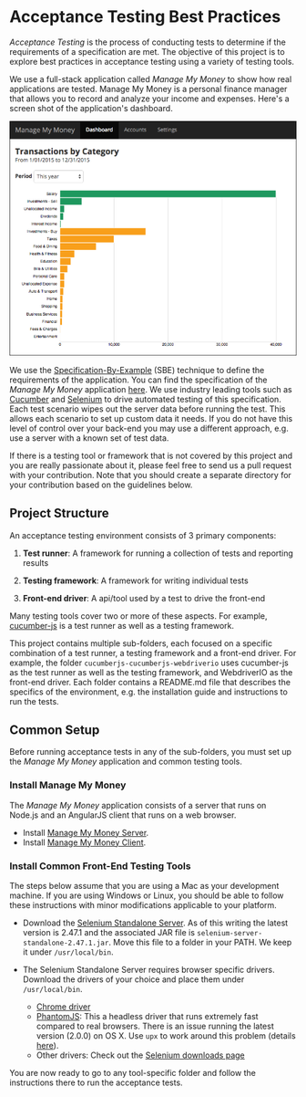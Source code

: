 # Acceptance Testing Best Practices

*Acceptance Testing* is the process of conducting tests to determine if the requirements of a specification are met. The objective of this project is to explore best practices in acceptance testing using a variety of testing tools.

We use a full-stack application called *Manage My Money* to show how real applications are tested. Manage My Money is a personal finance manager that allows you to record and analyze your income and expenses. Here's a screen shot of the application's dashboard.

![Dashboard](assets/dashboard.png)

We use the [Specification-By-Example](http://www.amazon.com/gp/product/1617290084/ref=as_li_ss_tl?ie=UTF8&tag=swingwiki-20&linkCode=as2&camp=217153&creative=399701&creativeASIN=1617290084) (SBE) technique to define the requirements of the application. You can find the specification of the *Manage My Money* application [here](https://github.com/archfirst/acceptance-testing-best-practices/tree/master/cucumberjs-cucumberjs-webdriverio/test/features). We use industry leading tools such as [Cucumber](https://github.com/cucumber/cucumber/wiki/Gherkin) and [Selenium](https://seleniumhq.github.io/docs/) to drive automated testing of this specification. Each test scenario wipes out the server data before running the test. This allows each scenario to set up custom data it needs. If you do not have this level of control over your back-end you may use a different approach, e.g. use a server with a known set of test data.

If there is a testing tool or framework that is not covered by this project and you are really passionate about it, please feel free to send us a pull request with your contribution. Note that you should create a separate directory for your contribution based on the guidelines below.

## Project Structure

An acceptance testing environment consists of 3 primary components:

1. **Test runner**: A framework for running a collection of tests and reporting results

2. **Testing framework**: A framework for writing individual tests

3. **Front-end driver**: A api/tool used by a test to drive the front-end

Many testing tools cover two or more of these aspects. For example, [cucumber-js](https://github.com/cucumber/cucumber-js) is a test runner as well as a testing framework.

This project contains multiple sub-folders, each focused on a specific combination of a test runner, a testing framework and a front-end driver. For example, the folder `cucumberjs-cucumberjs-webdriverio` uses cucumber-js as the test runner as well as the testing framework, and WebdriverIO as the front-end driver. Each folder contains a README.md file that describes the specifics of the environment, e.g. the installation guide and instructions to run the tests.

## Common Setup

Before running acceptance tests in any of the sub-folders, you must set up the *Manage My Money* application and common testing tools.

### Install Manage My Money

The *Manage My Money* application consists of a server that runs on Node.js and an AngularJS client that runs on a web browser.

- Install [Manage My Money Server](https://github.com/archfirst/manage-my-money-server).
- Install [Manage My Money Client](https://github.com/archfirst/manage-my-money-client).

### Install Common Front-End Testing Tools
The steps below assume that you are using a Mac as your development machine. If you are using Windows or Linux, you should be able to follow these instructions with minor modifications applicable to your platform.

- Download the [Selenium Standalone Server](http://docs.seleniumhq.org/download/). As of this writing the latest version is 2.47.1 and the associated JAR file is `selenium-server-standalone-2.47.1.jar`. Move this file to a folder in your PATH. We keep it under `/usr/local/bin`.

- The Selenium Standalone Server requires browser specific drivers. Download the drivers of your choice and place them under `/usr/local/bin`.
    - [Chrome driver](https://sites.google.com/a/chromium.org/chromedriver/home)
    - [PhantomJS](http://phantomjs.org/): This a headless driver that runs extremely fast compared to real browsers. There is an issue running the latest version (2.0.0) on OS X. Use `upx` to work around this problem (details [here](https://github.com/ariya/phantomjs/issues/12900)).
    - Other drivers: Check out the [Selenium downloads page](http://docs.seleniumhq.org/download/)

You are now ready to go to any tool-specific folder and follow the instructions there to run the acceptance tests.
